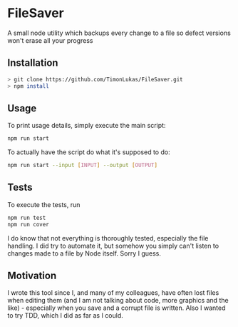 # FileSaver
A small node utility which backups every change to a file so defect versions won't erase all your progress

## Installation
```bash
> git clone https://github.com/TimonLukas/FileSaver.git
> npm install
```

## Usage
To print usage details, simply execute the main script:
```bash
npm run start
```

To actually have the script do what it's supposed to do:
```bash
npm run start --input [INPUT] --output [OUTPUT]
```

## Tests
To execute the tests, run
```bash
npm run test
npm run cover
```

I do know that not everything is thoroughly tested, especially the file handling. I did try to automate it, but somehow you simply can't listen to changes made to a file by Node itself. Sorry I guess.

## Motivation
I wrote this tool since I, and many of my colleagues, have often lost files when editing them (and I am not talking about code, more graphics and the like) - especially when you save and a corrupt file is written. Also I wanted to try TDD, which I did as far as I could.